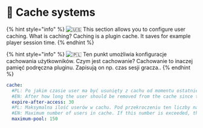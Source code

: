 # 📂 Cache systems

{% hint style="info" %}
<img src="https://twemoji.maxcdn.com/2/svg/1f1fa-1f1f8.svg" alt="🇺🇸" data-size="line"> This section allows you to configure user caching. What is caching? Caching is a plugin cache. It saves for example player session time.
{% endhint %}

{% hint style="info" %}
<img src="https://twemoji.maxcdn.com/2/svg/1f1f5-1f1f1.svg" alt="🇵🇱" data-size="line"> Ten punkt umożliwia konfiguracje cachowania użytkowników. Czym jest cachowanie? Cachowanie to inaczej pamięć podręczna pluginu. Zapisują on np. czas sesji gracza..
{% endhint %}

```yaml
cache:
  #PL: Po jakim czasie user ma być usunięty z cachu od momentu ostatniego użycia go. Czas podany w minutach.
  #EN: After how long the user should be removed from the cache since the last time he used it. Time in minutes.
  expire-after-access: 30
  #PL: Maksymalna ilość userów w cachu. Pod przekroczeniu ten liczby nadpisują się za starszych.
  #EN: Maximum number of users in cache. If this number is exceeded, the older users are overwritten.
  maximum-pool: 150
```
